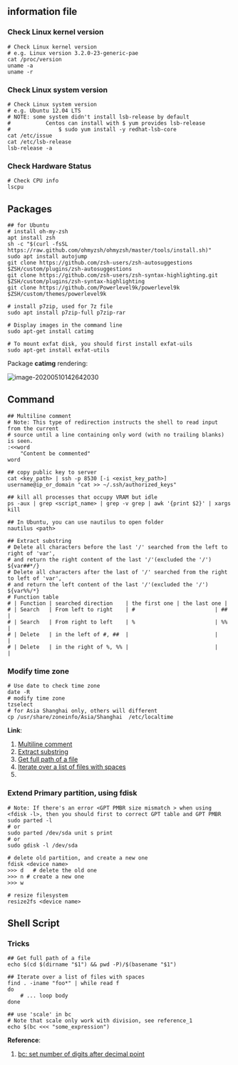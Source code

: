 ## information file

### Check Linux kernel version

``` shell
# Check Linux kernel version
# e.g. Linux version 3.2.0-23-generic-pae
cat /proc/version
uname -a
uname -r
```

### Check Linux system version

``` shell
# Check Linux system version
# e.g. Ubuntu 12.04 LTS
# NOTE:	some system didn't install lsb-release by default
# 			Centos can install with $ yum provides lsb-release
#				$ sudo yum install -y redhat-lsb-core
cat /etc/issue
cat /etc/lsb-release
lsb-release -a
```

### Check Hardware Status

``` shell
# Check CPU info
lscpu	
```



## Packages

``` shell
## for Ubuntu
# install oh-my-zsh
apt install zsh
sh -c "$(curl -fsSL https://raw.github.com/ohmyzsh/ohmyzsh/master/tools/install.sh)"
sudo apt install autojump
git clone https://github.com/zsh-users/zsh-autosuggestions $ZSH/custom/plugins/zsh-autosuggestions
git clone https://github.com/zsh-users/zsh-syntax-highlighting.git $ZSH/custom/plugins/zsh-syntax-highlighting
git clone https://github.com/Powerlevel9k/powerlevel9k $ZSH/custom/themes/powerlevel9k
```

``` shell
# install p7zip, used for 7z file
sudo apt install p7zip-full p7zip-rar

# Display images in the command line
sudo apt-get install catimg		

# To mount exfat disk, you should first install exfat-uils
sudo apt-get install exfat-utils
```

Package **catimg** rendering:

![image-20200510142642030](https://tva1.sinaimg.cn/large/007S8ZIlgy1genc6itgx6j31dp0u01hv.jpg)

## Command 

``` shell
## Multiline comment
# Note: This type of redirection instructs the shell to read input from the current 
# source until a line containing only word (with no trailing blanks) is seen.
:<<word
	"Content be commented"
word

## copy public key to server
cat <key_path> | ssh -p 8530 [-i <exist_key_path>] username@ip_or_domain "cat >> ~/.ssh/authorized_keys"

## kill all processes that occupy VRAM but idle
ps -aux | grep <script_name> | grep -v grep | awk '{print $2}' | xargs kill

## In Ubuntu, you can use nautilus to open folder
nautilus <path>
```

``` shell
## Extract substring
# Delete all characters before the last '/' searched from the left to right of 'var', 
# and return the right content of the last '/'(excluded the '/')
${var##*/}
# Delete all characters after the last of '/' searched from the right to left of 'var',
# and return the left content of the last '/'(excluded the '/')
${var%%/*}
# Function table
# | Function | searched direction    | the first one | the last one |
# | Search   | From left to right    | # 						 | ## 					|
# | Search   | From right to left    | % 						 | %%						|
# | Delete   | in the left of #, ##  |							 |							|
# | Delete   | in the right of %, %% |							 |							|
```

### Modify time zone

``` shell
# Use date to check time zone
date -R
# modify time zone
tzselect
# for Asia Shanghai only, others will different
cp /usr/share/zoneinfo/Asia/Shanghai  /etc/localtime
```

**Link**: 

1. [Multiline comment](https://stackoverflow.com/questions/2500436/how-does-cat-eof-work-in-bash)
2. [Extract substring](https://blog.csdn.net/ljianhui/java/article/details/43128465)
3. [Get full path of a file](https://stackoverflow.com/questions/5265702/how-to-get-full-path-of-a-file)
4. [Iterate over a list of files with spaces](https://stackoverflow.com/questions/7039130/iterate-over-a-list-of-files-with-spaces)
5. 

### Extend Primary partition, using fdisk

```shell
# Note: If there's an error <GPT PMBR size mismatch > when using <fdisk -l>, then you should first to correct GPT table and GPT PMBR
sudo parted -l
# or
sudo parted /dev/sda unit s print
# or 
sudo gdisk -l /dev/sda

# delete old partition, and create a new one 
fdisk <device name>
>>> d	# delete the old one
>>> n # create a new one
>>> w

# resize filesystem 
resize2fs <device name>
```

## Shell Script

### Tricks

``` shell
## Get full path of a file 
echo $(cd $(dirname "$1") && pwd -P)/$(basename "$1")
```

```shell
## Iterate over a list of files with spaces
find . -iname "foo*" | while read f
do
    # ... loop body
done
```

``` shell
## use 'scale' in bc
# Note that scale only work with division, see reference_1
echo $(bc <<< "some_expression")
```

**Reference**:

1.  [bc: set number of digits after decimal point](https://askubuntu.com/questions/217570/bc-set-number-of-digits-after-decimal-point)